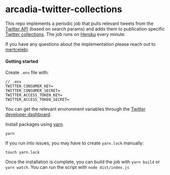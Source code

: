# arcadia-twitter-collections

This repo implements a periodic job that pulls relevant tweets from the [Twitter API](https://developer.twitter.com/en/docs/twitter-api/v1/tweets/search/api-reference/get-search-tweets) (based on search params) and adds them to publication specific [Twitter collections](https://developer.twitter.com/en/docs/twitter-api/v1/tweets/curate-a-collection/overview/about_collections). The job runs on [Heroku](https://www.heroku.com/) every minute.

If you have any questions about the implementation please reach out to [mertcelebi](https://github.com/mertcelebi).

#### Getting started

Create `.env` file with:

```
// .env
TWITTER_CONSUMER_KEY=
TWITTER_CONSUMER_SECRET=
TWITTER_ACCESS_TOKEN_KEY=
TWITTER_ACCESS_TOKEN_SECRET=
```

You can get the relevant environment variables through the [Twitter developer dashboard](https://developer.twitter.com/en/portal/dashboard).

Install packages using [yarn](https://yarnpkg.com/en/).

```
yarn
```

If you run into issues, you may have to create `yarn.lock` manually:

```
touch yarn.lock
```

Once the installation is complete, you can build the job with `yarn build` or `yarn watch`. You can run the script with `node dist/index.js`
